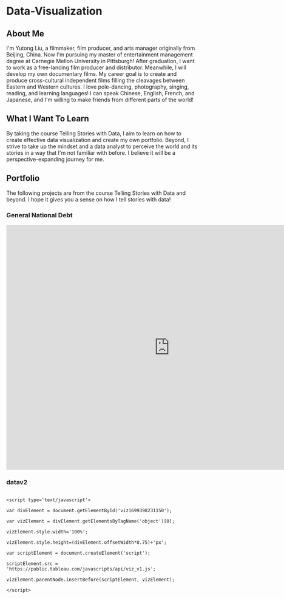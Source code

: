 # Data-Visualization

## About Me 

I'm Yutong Liu, a filmmaker, film producer, and arts manager originally from Beijing, China. Now I'm pursuing my master of entertainment management degree at Carnegie Mellon University in Pittsburgh! After graduation, I want to work as a free-lancing film producer and distributor. Meanwhile, I will develop my own documentary films. My career goal is to create and produce cross-cultural independent films filling the cleavages between Eastern and Western cultures. I love pole-dancing, photography, singing, reading, and learning languages! I can speak Chinese, English, French, and Japanese, and I'm willing to make friends from different parts of the world! 

## What I Want To Learn

By taking the course Telling Stories with Data, I aim to learn on how to create effective data visualization and create my own portfolio. Beyond, I strive to take up the mindset and a data analyst to perceive the world and its stories in a way that I'm not familiar with before. I believe it will be a perspective-expanding journey for me.

## Portfolio

The following projects are from the course Telling Stories with Data and beyond. I hope it gives you a sense on how I tell stories with data!

### General National Debt
<iframe src="https://data.oecd.org/chart/7fa3" width="860" height="645" style="border: 0" mozallowfullscreen="true" webkitallowfullscreen="true" allowfullscreen="true"><a href="https://data.oecd.org/chart/7fa3" target="_blank">OECD Chart: General government debt, Total, % of GDP, Annual, 2022</a></iframe>

### datav2
                                                                                                                                                                                                                                                                                                                                                                            <script type='text/javascript'>          
                                                                                                                                                                                                                                                                                                                                                                                                                                                  var divElement = document.getElementById('viz1699398231150');         
                                                                                                                                                                                                                                                                                                                                                                                                                                                  var vizElement = divElement.getElementsByTagName('object')[0];
                                                                                                                                                                                                                                                                                                                                                                                                                                                  vizElement.style.width='100%';
                                                                                                                                                                                                                                                                                                                                                                                                                                                  vizElement.style.height=(divElement.offsetWidth*0.75)+'px';       
                                                                                                                                                                                                                                                                                                                                                                                                                                                  var scriptElement = document.createElement('script');         
                                                                                                                                                                                                                                                                                                                                                                                                                                                  scriptElement.src = 'https://public.tableau.com/javascripts/api/viz_v1.js';      
                                                                                                                                                                                                                                                                                                                                                                                                                                                  vizElement.parentNode.insertBefore(scriptElement, vizElement);       
                                                                                                                                                                                                                                                                                                                                                                                                                                                </script>
